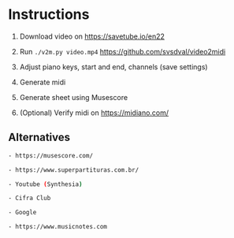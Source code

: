 # Instructions

1. Download video on <https://savetube.io/en22>

2. Run `./v2m.py video.mp4` <https://github.com/svsdval/video2midi>

3. Adjust piano keys, start and end, channels (save settings)

4. Generate midi

5. Generate sheet using Musescore

6. (Optional) Verify midi on <https://midiano.com/>

## Alternatives

```bash
- https://musescore.com/

- https://www.superpartituras.com.br/

- Youtube (Synthesia)

- Cifra Club

- Google

- https://www.musicnotes.com
```
